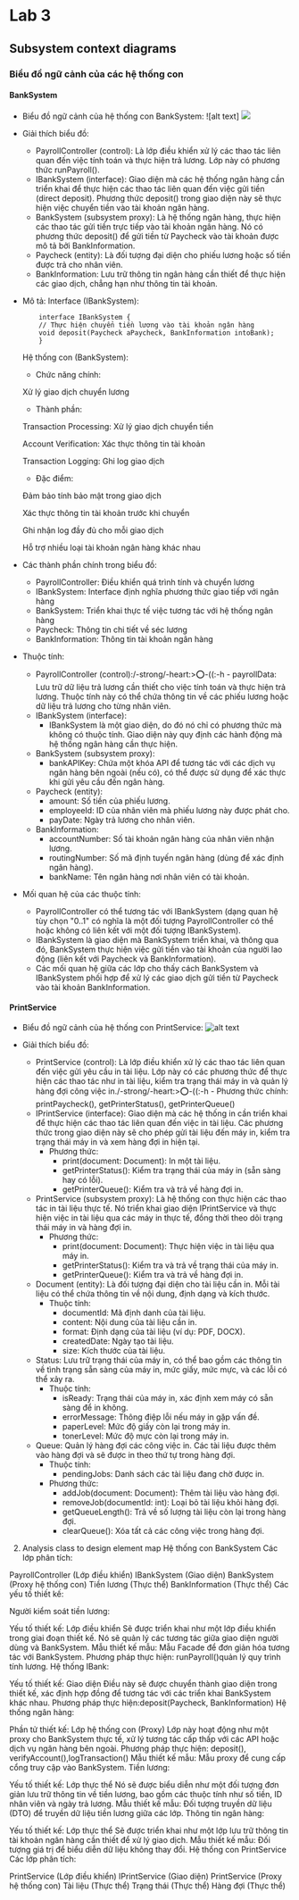 # Lab 3

## Subsystem context diagrams

### Biểu đồ ngữ cảnh của các hệ thống con

#### BankSystem
- Biểu đồ ngữ cảnh của hệ thống con BankSystem:
![alt text] 
![](https://www.planttext.com/api/plantuml/png/l59BJiCm4Dtx52El0FK3swYAgbAGs22adi1nfX3LiIFFM10XJiQ28t459arQsW9Rl1ZRC-_DUnhxy_rZJcmYfzefsbGUOY1KrXaYU31j3CvT1y_TZX5cCxk_vFch0bdJQHE3HIA1r-XPlQc1VxSmVhDgYR4MPkKPuzfOt161e_6qndYRV4bdnjgGFD-dki2OmOfZvHz7OEekcy4ofCBXg2SPorNmIyCe1Odd6In2S6Zyj_gHEAM2-hEOVMdp7Fx5mqtTkD0Y3gCH8n8hxlK5zNF2ut5-DBSCT28ahGwJ7UWOinskE29uhlX9_z7ur4xNl2d5k_G_hNNueSk13C7ms5X2qUvr1eI-qbkUlfnCBlHlSZks2CxHbzsl-m800F__0m00)
- Giải thích biểu đồ:

   - PayrollController (control): Là lớp điều khiển xử lý các thao tác liên quan đến việc tính toán và thực hiện trả lương. Lớp này có phương thức runPayroll().
   - IBankSystem (interface): Giao diện mà các hệ thống ngân hàng cần triển khai để thực hiện các thao tác liên quan đến việc gửi tiền (direct deposit). Phương thức deposit() trong giao diện này sẽ thực hiện việc chuyển tiền vào tài khoản ngân hàng.
   - BankSystem (subsystem proxy): Là hệ thống ngân hàng, thực hiện các thao tác gửi tiền trực tiếp vào tài khoản ngân hàng. Nó có phương thức deposit() để gửi tiền từ Paycheck vào tài khoản được mô tả bởi BankInformation.
   - Paycheck (entity): Là đối tượng đại diện cho phiếu lương hoặc số tiền được trả cho nhân viên.
   - BankInformation: Lưu trữ thông tin ngân hàng cần thiết để thực hiện các giao dịch, chẳng hạn như thông tin tài khoản.

- Mô tả:
Interface (IBankSystem):

          interface IBankSystem {
          // Thực hiện chuyển tiền lương vào tài khoản ngân hàng
          void deposit(Paycheck aPaycheck, BankInformation intoBank);
          }

  Hệ thống con (BankSystem):

    - Chức năng chính:

     Xử lý giao dịch chuyển lương
  
    - Thành phần:
      
    Transaction Processing: Xử lý giao dịch chuyển tiền
  
    Account Verification: Xác thực thông tin tài khoản
  
    Transaction Logging: Ghi log giao dịch
  
    - Đặc điểm:
      
    Đảm bảo tính bảo mật trong giao dịch
  
    Xác thực thông tin tài khoản trước khi chuyển
  
    Ghi nhận log đầy đủ cho mỗi giao dịch
  
    Hỗ trợ nhiều loại tài khoản ngân hàng khác nhau

- Các thành phần chính trong biểu đồ:

  - PayrollController: Điều khiển quá trình tính và chuyển lương
  - IBankSystem: Interface định nghĩa phương thức giao tiếp với ngân hàng
  - BankSystem: Triển khai thực tế việc tương tác với hệ thống ngân hàng
  - Paycheck: Thông tin chi tiết về séc lương
  - BankInformation: Thông tin tài khoản ngân hàng
- Thuộc tính:
  - PayrollController (control):/-strong/-heart:>:o:-((:-h - payrollData: Lưu trữ dữ liệu trả lương cần thiết cho việc tính toán và thực hiện trả lương. Thuộc tính này có thể chứa thông tin về các phiếu lương hoặc dữ liệu trả lương cho từng nhân viên.
  - IBankSystem (interface):
    - IBankSystem là một giao diện, do đó nó chỉ có phương thức mà không có thuộc tính. Giao diện này quy định các hành động mà hệ thống ngân hàng cần thực hiện.
  - BankSystem (subsystem proxy):
    - bankAPIKey: Chứa một khóa API để tương tác với các dịch vụ ngân hàng bên ngoài (nếu có), có thể được sử dụng để xác thực khi gửi yêu cầu đến ngân hàng.
  - Paycheck (entity):
    - amount: Số tiền của phiếu lương.
    - employeeId: ID của nhân viên mà phiếu lương này được phát cho.
    - payDate: Ngày trả lương cho nhân viên.
  - BankInformation:
    - accountNumber: Số tài khoản ngân hàng của nhân viên nhận lương.
    - routingNumber: Số mã định tuyến ngân hàng (dùng để xác định ngân hàng).
    - bankName: Tên ngân hàng nơi nhân viên có tài khoản.
      
- Mối quan hệ của các thuộc tính:
  - PayrollController có thể tương tác với IBankSystem (dạng quan hệ tùy chọn "0..1" có nghĩa là một đối tượng PayrollController có thể hoặc không có liên kết với một đối tượng IBankSystem).
  - IBankSystem là giao diện mà BankSystem triển khai, và thông qua đó, BankSystem thực hiện việc gửi tiền vào tài khoản của người lao động (liên kết với Paycheck và BankInformation).
  - Các mối quan hệ giữa các lớp cho thấy cách BankSystem và IBankSystem phối hợp để xử lý các giao dịch gửi tiền từ Paycheck vào tài khoản BankInformation.

 #### PrintService
- Biểu đồ ngữ cảnh của hệ thống con PrintService:
![alt text]()


- Giải thích biểu đồ:
  - PrintService (control): Là lớp điều khiển xử lý các thao tác liên quan đến việc gửi yêu cầu in tài liệu. Lớp này có các phương thức để thực hiện các thao tác như in tài liệu, kiểm tra trạng thái máy in và quản lý hàng đợi công việc in./-strong/-heart:>:o:-((:-h - Phương thức chính: printPaycheck(), getPrinterStatus(), getPrinterQueue()
  - IPrintService (interface): Giao diện mà các hệ thống in cần triển khai để thực hiện các thao tác liên quan đến việc in tài liệu. Các phương thức trong giao diện này sẽ cho phép gửi tài liệu đến máy in, kiểm tra trạng thái máy in và xem hàng đợi in hiện tại.
    - Phương thức:
      - print(document: Document): In một tài liệu.
      - getPrinterStatus(): Kiểm tra trạng thái của máy in (sẵn sàng hay có lỗi).
      - getPrinterQueue(): Kiểm tra và trả về hàng đợi in.
  - PrintService (subsystem proxy): Là hệ thống con thực hiện các thao tác in tài liệu thực tế. Nó triển khai giao diện IPrintService và thực hiện việc in tài liệu qua các máy in thực tế, đồng thời theo dõi trạng thái máy in và hàng đợi in.
    - Phương thức:
      - print(document: Document): Thực hiện việc in tài liệu qua máy in.
      - getPrinterStatus(): Kiểm tra và trả về trạng thái của máy in.
      - getPrinterQueue(): Kiểm tra và trả về hàng đợi in.
  - Document (entity): Là đối tượng đại diện cho tài liệu cần in. Mỗi tài liệu có thể chứa thông tin về nội dung, định dạng và kích thước.
    - Thuộc tính:
      - documentId: Mã định danh của tài liệu.
      - content: Nội dung của tài liệu cần in.
      - format: Định dạng của tài liệu (ví dụ: PDF, DOCX).
      - createdDate: Ngày tạo tài liệu.
      - size: Kích thước của tài liệu.
  - Status: Lưu trữ trạng thái của máy in, có thể bao gồm các thông tin về tình trạng sẵn sàng của máy in, mức giấy, mức mực, và các lỗi có thể xảy ra.
    - Thuộc tính:
      - isReady: Trạng thái của máy in, xác định xem máy có sẵn sàng để in không.
      - errorMessage: Thông điệp lỗi nếu máy in gặp vấn đề.
      - paperLevel: Mức độ giấy còn lại trong máy in.
      - tonerLevel: Mức độ mực còn lại trong máy in.
  - Queue: Quản lý hàng đợi các công việc in. Các tài liệu được thêm vào hàng đợi và sẽ được in theo thứ tự trong hàng đợi.
    - Thuộc tính:
      - pendingJobs: Danh sách các tài liệu đang chờ được in.
    - Phương thức:
      - addJob(document: Document): Thêm tài liệu vào hàng đợi.
      - removeJob(documentId: int): Loại bỏ tài liệu khỏi hàng đợi.
      - getQueueLength(): Trả về số lượng tài liệu còn lại trong hàng đợi.
      - clearQueue(): Xóa tất cả các công việc trong hàng đợi.
2. Analysis class to design element map
Hệ thống con BankSystem
Các lớp phân tích:

PayrollController (Lớp điều khiển)
IBankSystem (Giao diện)
BankSystem (Proxy hệ thống con)
Tiền lương (Thực thể)
BankInformation (Thực thể)
Các yếu tố thiết kế:

Người kiểm soát tiền lương:

Yếu tố thiết kế: Lớp điều khiển
Sẽ được triển khai như một lớp điều khiển trong giai đoạn thiết kế. Nó sẽ quản lý các tương tác giữa giao diện người dùng và BankSystem.
Mẫu thiết kế mẫu: Mẫu Facade để đơn giản hóa tương tác với BankSystem.
Phương pháp thực hiện: runPayroll()quản lý quy trình tính lương.
Hệ thống IBank:

Yếu tố thiết kế: Giao diện
Điều này sẽ được chuyển thành giao diện trong thiết kế, xác định hợp đồng để tương tác với các triển khai BankSystem khác nhau.
Phương pháp thực hiện:deposit(Paycheck, BankInformation)
Hệ thống ngân hàng:

Phần tử thiết kế: Lớp hệ thống con (Proxy)
Lớp này hoạt động như một proxy cho BankSystem thực tế, xử lý tương tác cấp thấp với các API hoặc dịch vụ ngân hàng bên ngoài.
Phương pháp thực hiện: deposit(), verifyAccount(),logTransaction()
Mẫu thiết kế mẫu: Mẫu proxy để cung cấp cổng truy cập vào BankSystem.
Tiền lương:

Yếu tố thiết kế: Lớp thực thể
Nó sẽ được biểu diễn như một đối tượng đơn giản lưu trữ thông tin về tiền lương, bao gồm các thuộc tính như số tiền, ID nhân viên và ngày trả lương.
Mẫu thiết kế mẫu: Đối tượng truyền dữ liệu (DTO) để truyền dữ liệu tiền lương giữa các lớp.
Thông tin ngân hàng:

Yếu tố thiết kế: Lớp thực thể
Sẽ được triển khai như một lớp lưu trữ thông tin tài khoản ngân hàng cần thiết để xử lý giao dịch.
Mẫu thiết kế mẫu: Đối tượng giá trị để biểu diễn dữ liệu không thay đổi.
Hệ thống con PrintService
Các lớp phân tích:

PrintService (Lớp điều khiển)
IPrintService (Giao diện)
PrintService (Proxy hệ thống con)
Tài liệu (Thực thể)
Trạng thái (Thực thể)
Hàng đợi (Thực thể)
